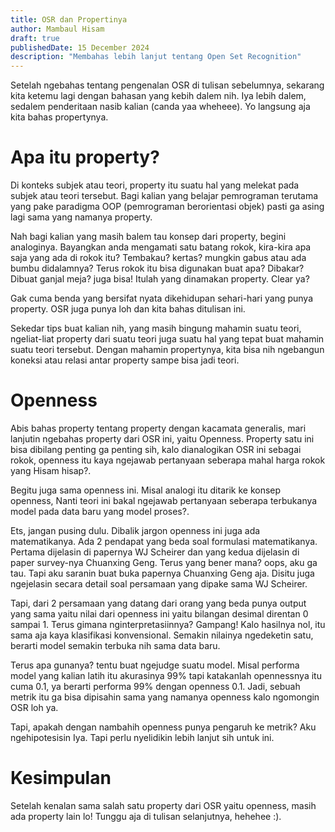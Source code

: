 ```yaml
---
title: OSR dan Propertinya
author: Mambaul Hisam
draft: true
publishedDate: 15 December 2024
description: "Membahas lebih lanjut tentang Open Set Recognition"
---
```


Setelah ngebahas tentang pengenalan OSR di tulisan sebelumnya,
sekarang kita ketemu lagi dengan bahasan yang kebih dalem nih.
Iya lebih dalem, sedalem penderitaan nasib kalian (canda yaa wheheee).
Yo langsung aja kita bahas propertynya.

# Apa itu property?

Di konteks subjek atau teori, property itu suatu hal yang melekat pada subjek
atau teori tersebut. Bagi kalian yang belajar pemrograman terutama yang pake
paradigma OOP (pemrograman berorientasi objek) pasti
ga asing lagi sama yang namanya property.

Nah bagi kalian yang masih balem tau konsep dari property, begini analoginya.
Bayangkan anda mengamati satu batang rokok, kira-kira apa saja yang ada di rokok
itu? Tembakau? kertas? mungkin gabus atau ada bumbu didalamnya? Terus rokok itu
bisa digunakan buat apa? Dibakar? Dibuat ganjal meja? juga bisa!
Itulah yang dinamakan property. Clear ya?

Gak cuma benda yang bersifat nyata dikehidupan sehari-hari yang punya property.
OSR juga punya loh dan kita bahas ditulisan ini.

Sekedar tips buat kalian nih, yang masih bingung mahamin suatu teori,
ngeliat-liat property dari suatu teori juga suatu hal yang tepat buat mahamin
suatu teori tersebut. Dengan mahamin propertynya, kita bisa nih ngebangun koneksi
atau relasi antar property sampe bisa jadi teori.

# Openness

Abis bahas property tentang property dengan kacamata generalis, mari lanjutin
ngebahas property dari OSR ini, yaitu Openness. Property satu ini bisa dibilang
penting ga penting sih, kalo dianalogikan OSR ini sebagai rokok, openness itu
kaya ngejawab pertanyaan seberapa mahal harga rokok yang Hisam hisap?.

Begitu juga sama openness ini. Misal analogi itu ditarik ke konsep openness,
Nanti teori ini bakal ngejawab pertanyaan seberapa terbukanya model pada data
baru yang model proses?.

Ets, jangan pusing dulu. Dibalik jargon openness ini juga ada matematikanya.
Ada 2 pendapat yang beda soal formulasi matematikanya. Pertama dijelasin
di papernya WJ Scheirer dan yang kedua dijelasin di paper survey-nya Chuanxing Geng.
Terus yang bener mana? oops, aku ga tau.
Tapi aku saranin buat buka papernya Chuanxing Geng aja. Disitu juga ngejelasin secara detail
soal persamaan yang dipake sama WJ Scheirer.

Tapi, dari 2 persamaan yang datang dari orang yang beda punya output yang sama
yaitu nilai dari openness ini yaitu bilangan desimal direntan 0 sampai 1.
Terus gimana nginterpretasiinnya? Gampang! Kalo hasilnya nol, itu sama aja kaya
klasifikasi konvensional. Semakin nilainya ngedeketin satu, berarti model
semakin terbuka nih sama data baru.

Terus apa gunanya? tentu buat ngejudge suatu model. Misal performa model
yang kalian latih itu akurasinya 99% tapi katakanlah opennessnya itu cuma 0.1,
ya berarti performa 99% dengan openness 0.1. Jadi, sebuah metrik itu ga bisa dipisahin
sama yang namanya openness kalo ngomongin OSR loh ya.

Tapi, apakah dengan nambahih openness punya pengaruh ke metrik?
Aku ngehipotesisin Iya. Tapi perlu nyelidikin lebih lanjut sih untuk ini.

# Kesimpulan

Setelah kenalan sama salah satu property dari OSR yaitu openness,
masih ada property lain lo! Tunggu aja di tulisan selanjutnya, hehehee :).
